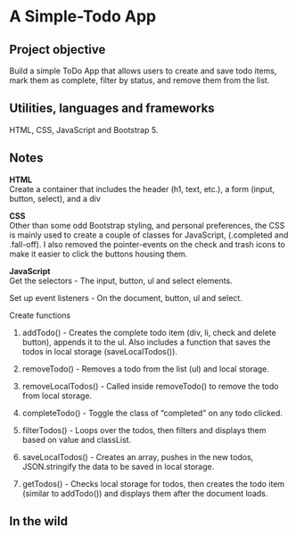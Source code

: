 
# A Simple-Todo App 

## Project objective
Build a simple ToDo App that allows users to create and save todo items, mark them as complete, filter by status, and remove them from the list.

## Utilities, languages and frameworks
HTML, CSS, JavaScript and Bootstrap 5. 

## Notes
**HTML**  
Create a container that includes the header (h1, text, etc.), a form (input, button, select), and a div  

**CSS**  
Other than some odd Bootstrap styling, and personal preferences, the CSS is mainly used to create a couple of classes for JavaScript, (.completed and .fall-off). I also removed the pointer-events on the check and trash icons to make it easier to click the buttons housing them.  

**JavaScript**  
Get the selectors - The input, button, ul and select elements.  

Set up event listeners - On the document, button, ul and select.  

Create functions
1. addTodo() - Creates the complete todo item (div, li, check and delete button), appends it to the ul. Also includes a function that saves the todos in local storage (saveLocalTodos()).  

2. removeTodo() - Removes a todo from the list (ul) and local storage.

3. removeLocalTodos() - Called inside removeTodo() to remove the todo from local storage.

4. completeTodo() - Toggle the class of “completed” on any todo clicked.

5. filterTodos() - Loops over the todos, then filters and displays them based on value and classList.

6. saveLocalTodos() - Creates an array, pushes in the new todos, JSON.stringify the data to be saved in local storage.

7. getTodos() - Checks local storage for todos, then creates the todo item (similar to addTodo()) and displays them after the document loads.

## In the wild
